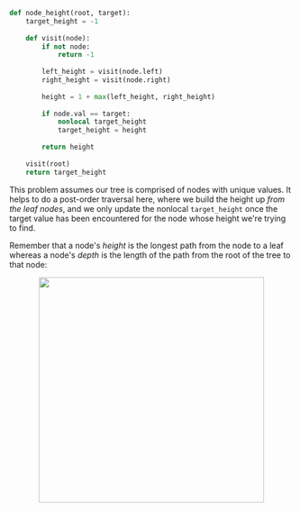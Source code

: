 ```python
def node_height(root, target):
    target_height = -1
    
    def visit(node):
        if not node:
            return -1
        
        left_height = visit(node.left)
        right_height = visit(node.right)
        
        height = 1 + max(left_height, right_height)
        
        if node.val == target:
            nonlocal target_height
            target_height = height
        
        return height
    
    visit(root)
    return target_height
```

This problem assumes our tree is comprised of nodes with unique values. It helps to do a post-order traversal here, where we build the height up *from the leaf nodes*, and we only update the nonlocal `target_height` once the target value has been encountered for the node whose height we're trying to find.

Remember that a node's *height* is the longest path from the node to a leaf whereas a node's *depth* is the length of the path from the root of the tree to that node:

<div align='center' className='centeredImageDiv'>
  <img width='400px' src={require('@site/static/img/templates/trees/f1.png').default} />
</div>
